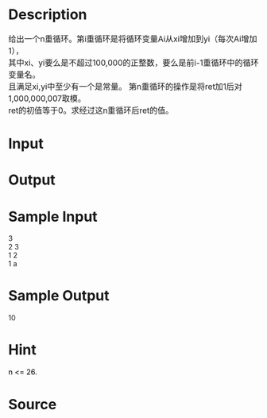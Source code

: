
# Description

<div class="content"><p><span style="font-size: medium">给出一个n重循环。第i重循环是将循环变量Ai从xi增加到yi（每次Ai增加1），<br/>
其中xi、yi要么是不超过100,000的正整数，要么是前i-1重循环中的循环变量名。<br/>
且满足xi,yi中至少有一个是常量。 第n重循环的操作是将ret加1后对1,000,000,007取模。<br/>
ret的初值等于0。求经过这n重循环后ret的值。 </span></p></div>

# Input

<div class="content"></div>

# Output

<div class="content"></div>

# Sample Input

<div class="content"><span class="sampledata">3 <br/>
2 3 <br/>
1 2 <br/>
1 a </span></div>

# Sample Output

<div class="content"><span class="sampledata">10</span></div>

# Hint

<div class="content"><p></p><p><span style="font-size: 11pt; color: black">n &lt;= 26. </span></p><p></p></div>

# Source

<div class="content"><p><a href="problemset.php?search="></a></p></div>

